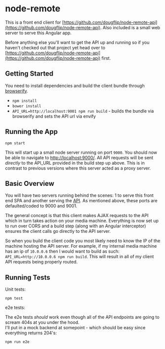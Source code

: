 node-remote
===========

This is a front end client for [https://github.com/dougflip/node-remote-api](https://github.com/dougflip/node-remote-api).
Also included is a small web server to serve this Angular app.

Before anything else you'll want to get the API up and running so if you haven't checked out that project yet head over to [https://github.com/dougflip/node-remote-api](https://github.com/dougflip/node-remote-api) first.

## Getting Started

You need to install dependencies and build the client bundle through [browserify](http://browserify.org/).

- `npm install`
- `bower install`
- `API_URL=http://localhost:9001 npm run build` - builds the bundle via browserify and sets the API url via envify

## Running the App

```
npm start
```

This will start up a small node server running on port `9000`. You should now be able to navigate to [http://localhost:9000/](http://localhost:9000/). All API requests will be sent *directly* to the API_URL provided in the build step up above. This is in contrast to previous versions where this server acted as a proxy server.

## Basic Overview

You will have two servers running behind the scenes: 1 to serve this front end SPA and another serving the [API](https://github.com/dougflip/node-remote-api). As mentioned above, these ports are defaulted/coded to 9000 and 9001.

The general concept is that this client makes AJAX requests to the API which in turn takes action on your media machine. Everything is now set up to run over CORS and a build step (along with an Angular interceptor) ensures the client calls go directly to the API server.

So when you build the client code you most likely need to know the IP of the machine hosting the API server. For example, if my internal media machine has an ip of `10.0.0.6` then I would want to build as such: `API_URL=http://10.0.0.6 npm run build`. This will result in all of my client API requests being properly routed.

## Running Tests

Unit tests:

```
npm test
```

e2e tests:

The e2e tests *should* work even though all of the API endpoints are going to scream 404s at you under the hood.  
I'll put in a mock backend at somepoint - which should be easy since everything returns 204's:

```
npm run e2e
```
